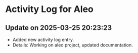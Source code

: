 # Activity Log for Aleo

## Update on 2025-03-25 20:23:23
- Added new activity log entry.
- Details: Working on aleo project, updated documentation.


